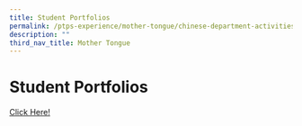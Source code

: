 ```yaml
---
title: Student Portfolios
permalink: /ptps-experience/mother-tongue/chinese-department-activities/student-portfolios/
description: ""
third_nav_title: Mother Tongue
---
```



# Student Portfolios

[Click Here!](https://sites.google.com/moe.edu.sg/studentsportfolio/home)